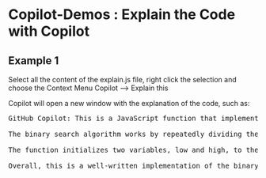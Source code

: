 # Copilot-Demos : Explain the Code with Copilot
## Example 1

Select all the content of the explain.js file, right click the selection and choose the Context Menu Copilot --> Explain this

Copilot will open a new window with the explanation of the code, such as:

<pre>
GitHub Copilot: This is a JavaScript function that implements the binary search algorithm. The function takes two arguments: an array of any type and a key of any type. The function returns the index of the key in the array if it is found, otherwise it returns -1.

The binary search algorithm works by repeatedly dividing the search interval in half. At each step, the middle element of the interval is compared to the key. If the middle element is equal to the key, the search is successful and the index of the middle element is returned. If the middle element is greater than the key, the search continues in the left half of the interval. If the middle element is less than the key, the search continues in the right half of the interval.

The function initializes two variables, low and high, to the first and last indices of the array, respectively. It then enters a while loop that continues as long as the low index is less than or equal to the high index. At each iteration of the loop, the middle index is calculated as the average of the low and high indices, and the corresponding element of the array is retrieved. If the element is equal to the key, the index of the element is returned. If the element is greater than the key, the high index is updated to be one less than the middle index, effectively narrowing the search interval to the left half. If the element is less than the key, the low index is updated to be one more than the middle index, effectively narrowing the search interval to the right half. If the loop completes without finding the key, the function returns -1.

Overall, this is a well-written implementation of the binary search algorithm in JavaScript. The function uses clear variable names and follows good coding practices such as using const for variables that do not change. One possible improvement would be to add comments to explain the purpose of each section of the code.
</pre>
